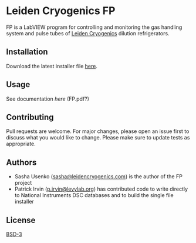 # Leiden Cryogenics FP

FP is a LabVIEW program for controlling and monitoring the gas handling system and pulse tubes of [Leiden Cryogenics](https://leiden-cryogenics.com/) dilution refrigerators.

## Installation

Download the latest installer file [here](https://github.com/levylabpitt/Leiden-FP/releases/latest).

## Usage

See documentation _here_ (FP.pdf?)

## Contributing

Pull requests are welcome. For major changes, please open an issue first to discuss what you would like to change.
Please make sure to update tests as appropriate.

## Authors
- Sasha Usenko (sasha@leidencryogenics.com) is the author of the FP project
- Patrick Irvin (p.irvin@levylab.org) has contributed code to write directly to National Instruments DSC databases and to build the single file installer

## License
[BSD-3](https://choosealicense.com/licenses/bsd-3-clause/)
